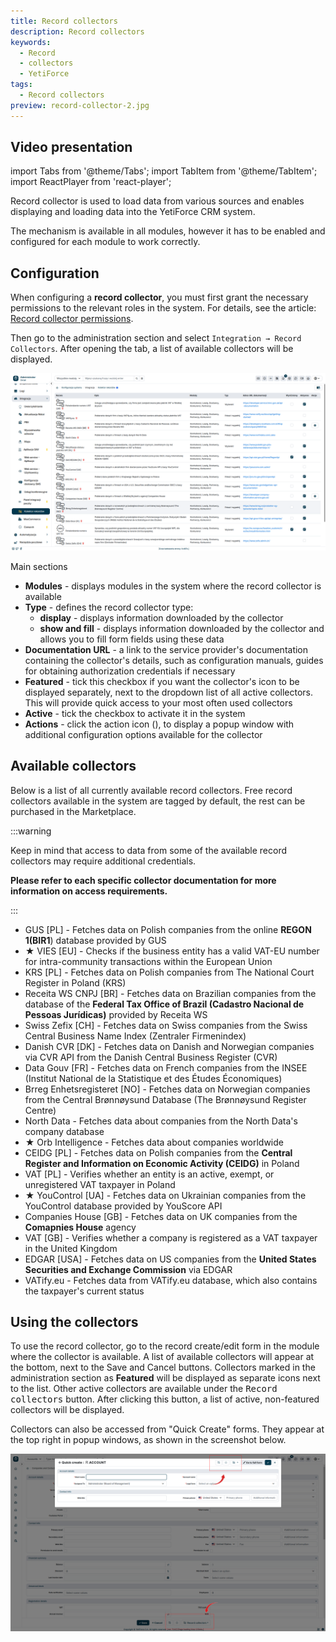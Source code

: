 ```yaml
---
title: Record collectors
description: Record collectors
keywords:
  - Record
  - collectors
  - YetiForce
tags:
  - Record collectors
preview: record-collector-2.jpg
---
```


## Video presentation

import Tabs from '@theme/Tabs';
import TabItem from '@theme/TabItem';
import ReactPlayer from 'react-player';

<Tabs groupId="XlIXiQpC9ug">
    <TabItem value="youtube-XlIXiQpC9ug" label="🎬 YouTube">
        <ReactPlayer
            url="https://www.youtube.com/watch?v=XlIXiQpC9ug"
            width="100%"
            height="500px"
            controls={true}
        />
    </TabItem>
    <TabItem value="yetiforce-XlIXiQpC9ug" label="🎥 YetiForce TV">
        <ReactPlayer url="https://public.yetiforce.com/tutorials/record-collector.mp4" width="100%" height="500px" controls={true} />
    </TabItem>
</Tabs>

Record collector is used to load data from various sources and enables displaying and loading data into the YetiForce CRM system.

The mechanism is available in all modules, however it has to be enabled and configured for each module to work correctly.

## Configuration

When configuring a **record collector**, you must first grant the necessary permissions to the relevant roles in the system. For details, see the article: [Record collector permissions](/administrator-guides/integration/record-collectors/).

Then go to the administration section and select `Integration → Record Collectors`. After opening the tab, a list of available collectors will be displayed.

![record-collector-2](record-collector-2.jpg)

Main sections

- **Modules** - displays modules in the system where the record collector is available
- **Type** - defines the record collector type:
  - **display** - displays information downloaded by the collector
  - **show and fill** - displays information downloaded by the collector and allows you to fill form fields using these data
- **Documentation URL** - a link to the service provider's documentation containing the collector's details, such as configuration manuals, guides for obtaining authorization credentials if necessary
- **Featured** - tick this checkbox if you want the collector's icon to be displayed separately, next to the dropdown list of all active collectors. This will provide quick access to your most often used collectors
- **Active** - tick the checkbox to activate it in the system
- **Actions** - click the action icon (<kbd><i className="fas fa-cog"></i></kbd>), to display a popup window with additional configuration options available for the collector

## Available collectors

Below is a list of all currently available record collectors. Free record collectors available in the system are tagged by default, the rest can be purchased in the Marketplace.

:::warning

Keep in mind that access to data from some of the available record collectors may require additional credentials.

**Please refer to each specific collector documentation for more information on access requirements.**

:::

- GUS [PL] - Fetches data on Polish companies from the online **REGON 1(BIR1**) database provided by GUS
- ★ VIES [EU] - Checks if the business entity has a valid VAT-EU number for intra-community transactions within the European Union
- KRS [PL] - Fetches data on Polish companies from The National Court Register in Poland (KRS)
- Receita WS CNPJ [BR] - Fetches data on Brazilian companies from the database of the **Federal Tax Office of Brazil (Cadastro Nacional de Pessoas Jurídicas)** provided by Receita WS
- Swiss Zefix [CH] - Fetches data on Swiss companies from the Swiss Central Business Name Index (Zentraler Firmenindex)
- Danish CVR [DK] - Fetches data on Danish and Norwegian companies via CVR API from the Danish Central Business Register (CVR)
- Data Gouv [FR] - Fetches data on French companies from the INSEE (Institut National de la Statistique et des Études Économiques)
- Brreg Enhetsregisteret [NO] - Fetches data on Norwegian companies from the Central Brønnøysund Database (The Brønnøysund Register Centre)
- North Data - Fetches data about companies from the North Data's company database
- ★ Orb Intelligence - Fetches data about companies worldwide
- CEIDG [PL] - Fetches data on Polish companies from the **Central Register and Information on Economic Activity (CEIDG)** in Poland
- VAT [PL] - Verifies whether an entity is an active, exempt, or unregistered VAT taxpayer in Poland
- ★ YouControl [UA] - Fetches data on Ukrainian companies from the YouControl database provided by YouScore API
- Companies House [GB] - Fetches data on UK companies from the **Comapnies House** agency
- VAT [GB] - Verifies whether a company is registered as a VAT taxpayer in the United Kingdom
- EDGAR [USA] - Fetches data on US companies from the **United States Securities and Exchange Commission** via EDGAR
- VATify.eu - Fetches data from VATify.eu database, which also contains the taxpayer's current status

## Using the collectors

To use the record collector, go to the record create/edit form in the module where the collector is available. A list of available collectors will appear at the bottom, next to the Save and Cancel buttons. Collectors marked in the administration section as **Featured** will be displayed as separate icons next to the list. Other active collectors are available under the <kbd>Record collectors</kbd> button. After clicking this button, a list of active, non-featured collectors will be displayed.

Collectors can also be accessed from "Quick Create" forms. They appear at the top right in popup windows, as shown in the screenshot below.

![record-collector-1](record-collector-1.jpg)
